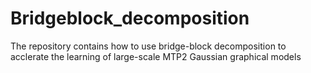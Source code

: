 # Bridgeblock_decomposition
The repository contains how to use bridge-block decomposition to acclerate the learning of large-scale MTP2 Gaussian graphical models
